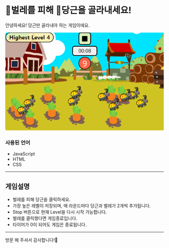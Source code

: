 # 💩벌레를 피해 🥕당근을 골라내세요!
안녕하세요! 당근만 골라내야 하는 게임이에요.

![carrotGame](./img/md_mainImg.png)

### 사용된 언어
- JavaScript
- HTML
- CSS

---
## 게임설명
- 벌레를 피해 당근을 클릭하세요.  
- 가장 높은 레벨이 저장되며, 매 라운드마다 당근과 벌레가 2개씩 추가됩니다.  
- Stop 버튼으로 현재 Level을 다시 시작 가능합니다.
- 벌레를 클릭했다면 게임종료입니다.  
- 타이머가 0이 되어도 게임은 종료됩니다.

---
방문 해 주셔서 감사합니다!🤗